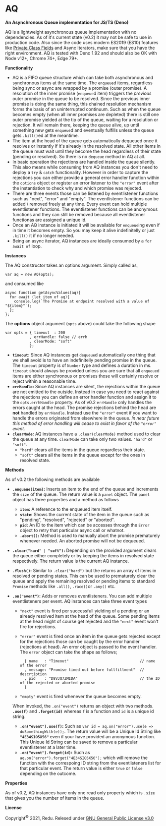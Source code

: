 # AQ

**An Asynchronous Queue implementation for JS/TS (Deno)**

AQ is a lightweight asynchronous queue implementation with no dependencies. As of it's current state (v0.2) it may not be safe to use in production code. Also since the code uses modern ES2019 (ES10) features like [Private Class Fields](https://developer.mozilla.org/en-US/docs/Web/JavaScript/Reference/Classes/Private_class_fields) and Async Iterators, make sure that you have the right environment. AQ is tested with Deno 1.92 and should also be OK with Node v12+, Chrome 74+, Edge 79+.

**Functionality**

- AQ is a FIFO queue structure which can take both asynchronous and synchronous items at the same time. The `enqueue`d items, regardless being sync or async are wrapped by a promise (outer promise). A resolution of the inner promise (`enqueue`d item) triggers the *previous* outer promise in the queue to be resolved. Since the previous inner promise is doing the same thing, this chained resolution mechanism forms the basis of an uninterrupted continuum. Such as when the queue becomes empty (when all inner promises are depleted) there is still one outer promise yielded at the tip of the queue, waiting for a resolution or rejection. It will remain there, keeping the queue alive, up until something new gets `enqueue`d and eventually fulfills unless the queue gets `.kill()`ed at the meantime.
- The item at the head of the queue gets automatically dequeued once it resolves or instantly if it's already in the resolved state. All other items in the queue must wait until they become the head regardless of their state (pending or resolved). So there is no  `dequeue` method in AQ at all.
- In basic operation the rejections are handled inside the queue silently. This also means while consuming from AQ instances you don't need to deploy a `try` & `catch` functionality. However in order to capture the rejections you can either provide a general error handler function within the `options` object or register an error listener to the `"error"` event after the instantiation to check why and which promise was rejected.
- There are three events those can be listened by eventlistener functions such as "next", "error" and "empty". The eventlistener functions can be added / removed freely at any time. Every event can hold multiple eventlistener functions. The eventlistener functions can be anonymous functions and they can still be removed because all eventlistener functionas are assigned a unique id.
- Once an AQ instance is initiated it will be available for `enqueue`ing even if in time it becomes empty. So you may keep it alive indefinitelly or just `.kill()` it if no longer needed.
- Being an async iterator, AQ instances are ideally consumed by a `for await of` loop.

**Instances**

The AQ constructor takes an options argument. Simply called as,

    var aq = new AQ(opts);

and consumed like

	async function getAsyncValues(aq){
	  for await (let item of aq){
	    console.log(`The Promise at endpoint resolved with a value of "${item}"`);
	  };
	};

The **options** object argument (`opts` above) could take the following shape

    var opts = { timeout  : 200
               , errHandle: false // errh
               , clearMode: "soft"
               };

- **`timeout`:** Since AQ instances get `dequeue`d automatically one thing that we shall avoid is to have an indefinitelly pending promise in the queue. The `timeout` property is of `Number` type and defines a duration in ms. `timeout` should always be provided unless you are sure that all `enqueue`d items are either synchronous or promises those will certainly resolve or reject within a reasonable time.
- **`errHandle`:** Since AQ instances are silent, the rejections within the queue are not emitted to the outside. Instead in case you need to react against the rejections you can define an error handler function and assign it to the `opts.errhHandle` property. As of v0.2 `errHandle` only handles the errors caught at the head. The promise rejections behind the head are **not** handled by `errHandle`. Instead use the `"error"` event if you want to handle the errors originated from elsewhere in the queue. *In near future this method of error handling will cease to exist in favor of the `"error"` event.*
- **`clearMode`:** AQ instances have a `.clear(clearMode)` method used to clear the queue at any time. `clearMode` can take only two values. `"hard"` or `"soft"`.
    - `"hard"` clears all the items in the queue regardless their state.
    - `"soft"` clears all the items in the queue except for the ones in resolved state.

**Methods**

As of v0.2 the following methods are available

- **`.enqueue(item)`:** Inserts an item to the end of the queue and increments the `size` of the queue. The return value is a `panel` object. The `panel` object has three properties and a method as follows
    - **`item`:** A reference to the enqueued item itself.
    - **`state`:** Shows the current state of the item in the queue such as "pending", "resolved", "rejected" or "aborted". 
    - **`pid`:**  An ID to the item which can be accesses through the `Error` object to retry that particular async call or whatnot.
    - **`.abort()`:** Method is used to manually abort the promise prematurely whenever needed. An aborted promise will not be dequeued.
- **`.clear("hard" | "soft")`:** Depending on the provided argument clears the queue either completely or by keeping the items in resolved state respectively. The return value is the current AQ instance.
- **`.flush()`:** Similar to `.clear("hard")` but the returns an array of items in resolved or pending states. This can be used to prematurely clear the queue and apply the remaining resolved or pending items to standard `Promise` methods like `.all()`, `.race()`or `.any()` etc.
- **`.on("event")`:** Adds or removes eventlisteners. You can add multiple eventlisteners per event. AQ instances can take three event types
    - `"next"` event is fired per successfull yielding of a pending or an already resolved item at the head of the queue. Some pending items at the head might of course get rejected and the `"next"` event won't fire for rejections.
    - `"error"` event is fired once an item in the queue gets rejected except for the rejections those can be caught by the error handler (rejections at head). An error object is passed to the event handler. The `error` object can take the shape as follows;

            { name   : "Timeout"                                // name of the error
            , message: "Promise timed out before fullfillment"  // descrtiption
            , pid    : "D8VJQ7ZMIDA"                            // the ID of the rejected or aborted promise
            }

    - `"empty"` event is fired whenever the queue becomes empty.

    When invoked, the `.on("event")` returns an object with two methods. **`.use(f)`** and **`.forget(id)`** whereas `f` is a function and `id` is a unique id string.

    - **`.on("event").use(f)`:** Such as `var id = aq.on("error").use(e => doSomethingWith(e));`. The return value will be a Unique Id String like **`"4E34SIO5X56"`** even if your have provided an anonymous function. This Unique Id String can be saved to remove a particular eventlistener at a later time.
    - **`.on("event").forget(id)`:** Such as `aq.on("error").forget("4E34SIO5X56");` which will remove the function with the correspoing ID string from the eventlisteners list for that particular event. The return value is either `true` or `false` depending on the outcome.


**Properties**

As of v0.2, AQ instances have only one read only property which is `.size` that gives you the number of items in the queue.

**License**

Copyright<sup>©</sup> 2021, Redu. Relesed under [GNU General Public License v3.0](https://choosealicense.com/licenses/gpl-3.0/)